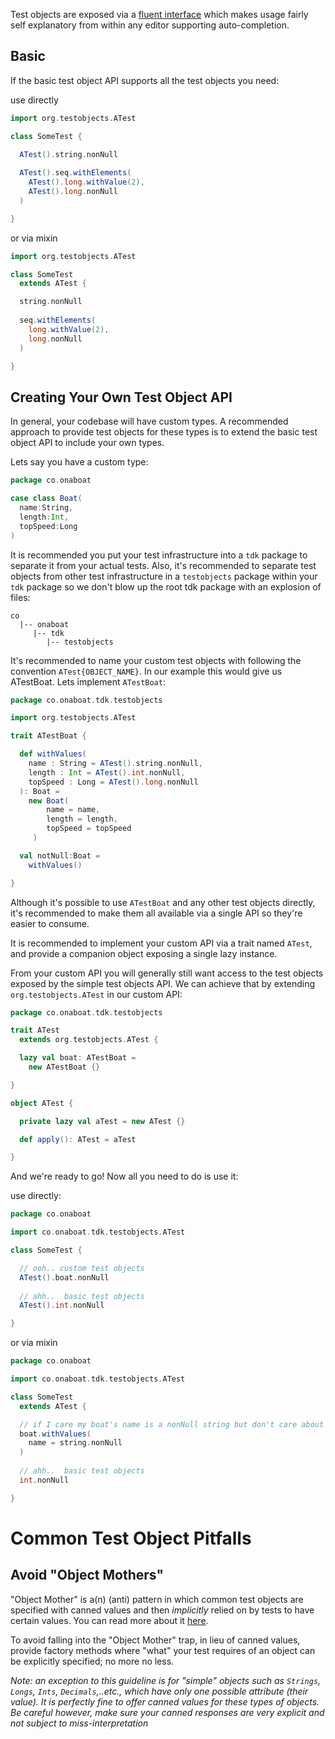Test objects are exposed via a [fluent interface](https://en.wikipedia.org/wiki/Fluent_interface) which makes usage fairly self explanatory from within any editor supporting auto-completion. 

## Basic
If the basic test object API supports all the test objects you need:

use directly
```SCALA
import org.testobjects.ATest

class SomeTest {

  ATest().string.nonNull
    
  ATest().seq.withElements(
    ATest().long.withValue(2),
    ATest().long.nonNull
  )

}
```

or via mixin
```SCALA
import org.testobjects.ATest

class SomeTest 
  extends ATest {

  string.nonNull
    
  seq.withElements(
    long.withValue(2),
    long.nonNull
  )

}
```

## Creating Your Own Test Object API
In general, your codebase will have custom types. A recommended approach to provide test objects for these types is
to extend the basic test object API to include your own types.

Lets say you have a custom type:

```SCALA
package co.onaboat

case class Boat(
  name:String,
  length:Int,
  topSpeed:Long
)
```

It is recommended you put your test infrastructure into a `tdk` package to separate it from your actual tests. 
Also, it's recommended to separate test objects from other test infrastructure in a `testobjects` package within your
`tdk` package so we don't blow up the root tdk package with an explosion of files:
```text
co
  |-- onaboat
     |-- tdk
        |-- testobjects        
```

It's recommended to name your custom test objects with following the convention `ATest{OBJECT_NAME}`. 
In our example this would give us ATestBoat. Lets implement `ATestBoat`:
     
```SCALA
package co.onaboat.tdk.testobjects

import org.testobjects.ATest

trait ATestBoat {

  def withValues(
    name : String = ATest().string.nonNull,
    length : Int = ATest().int.nonNull,
    topSpeed : Long = ATest().long.nonNull
  ): Boat =
    new Boat(
        name = name,
        length = length,
        topSpeed = topSpeed
     )  

  val notNull:Boat =
    withValues()

}

```

Although it's possible to use `ATestBoat` and any other test objects directly, it's recommended to make them all
available via a single API so they're easier to consume. 

It is recommended to implement your custom API via a trait named `ATest`, and provide a companion object exposing a
single lazy instance.

From your custom API you will generally still want access to the test objects exposed by the simple test objects API. 
We can achieve that by extending `org.testobjects.ATest` in our custom API:

```SCALA
package co.onaboat.tdk.testobjects

trait ATest
  extends org.testobjects.ATest {

  lazy val boat: ATestBoat =
    new ATestBoat {}

}

object ATest {

  private lazy val aTest = new ATest {}

  def apply(): ATest = aTest

}

```

And we're ready to go!
Now all you need to do is use it:

use directly:
```SCALA
package co.onaboat

import co.onaboat.tdk.testobjects.ATest

class SomeTest {

  // ooh.. custom test objects
  ATest().boat.nonNull
  
  // ahh..  basic test objects
  ATest().int.nonNull

}
```

or via mixin
```SCALA
package co.onaboat

import co.onaboat.tdk.testobjects.ATest

class SomeTest
  extends ATest {

  // if I care my boat's name is a nonNull string but don't care about it's length or topSpeed
  boat.withValues(
    name = string.nonNull
  )
  
  // ahh..  basic test objects
  int.nonNull

}
```

# Common Test Object Pitfalls

## Avoid "Object Mothers"
"Object Mother" is a(n) (anti) pattern in which common test objects are specified with canned values and then *implicitly* relied on by tests to have certain values. You can read more about it [here](http://davedevelopment.co.uk/2015/01/21/object-mothers.html).

To avoid falling into the "Object Mother" trap, in lieu of canned values, provide factory methods where "what" your test requires of an object can be explicitly specified; no more no less. 

*Note: an exception to this guideline is for "simple" objects such as `Strings`, `Longs`, `Ints`, `Decimals`,..etc., which have only one possible attribute (their value). It is perfectly fine to offer canned values for these types of objects. Be careful however, make sure your canned responses are very explicit and not subject to miss-interpretation*
